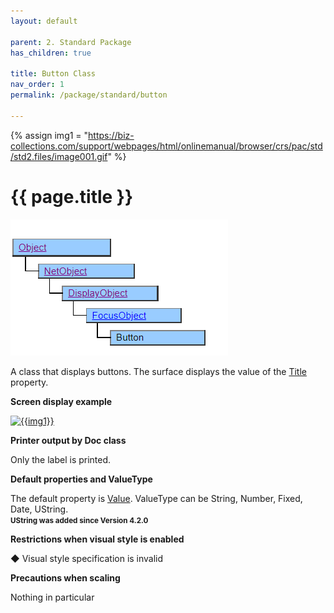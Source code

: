```yaml
---
layout: default

parent: 2. Standard Package
has_children: true

title: Button Class
nav_order: 1
permalink: /package/standard/button

---
```

{% assign img1 = "https://biz-collections.com/support/webpages/html/onlinemanual/browser/crs/pac/std/std2.files/image001.gif" %}

# {{ page.title }}

<a href="/img/cvnet/1-1-common/common-login.PNG" target="_blank">


<a href="/img/Package/Standard-Button.PNG" target="blank"><img src="/img/Package/Standard-Button.PNG" alt="Standard-Button"></a>



A class that displays buttons. The surface displays the value of the [Title](/package/standard/button/properties/title) property.

<b>Screen display example</b>

<a href="{{ img1 }}" target="_blank"> <img src="{{ img1 }}" alt="{{img1}}"></a>


<b>Printer output by Doc class</b>

Only the label is printed.

<b>Default properties and ValueType</b>
 
The default property is [Value](/package/standard/button/properties/value). ValueType can be String, Number, Fixed, Date, UString.<br>
**<small>UString was added since Version 4.2.0</small>**

<b>Restrictions when visual style is enabled</b>

◆ Visual style specification is invalid

<b>Precautions when scaling</b>
 
Nothing in particular